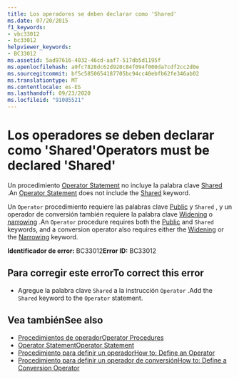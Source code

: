 ```yaml
---
title: Los operadores se deben declarar como 'Shared'
ms.date: 07/20/2015
f1_keywords:
- vbc33012
- bc33012
helpviewer_keywords:
- BC33012
ms.assetid: 5ad97616-4032-46cd-aaf7-517db5d1195f
ms.openlocfilehash: a9fc7828dc62d920c84f094f000da7cdf2cc2d0e
ms.sourcegitcommit: bf5c5850654187705bc94cc40ebfb62fe346ab02
ms.translationtype: MT
ms.contentlocale: es-ES
ms.lasthandoff: 09/23/2020
ms.locfileid: "91085521"
---
```

# <a name="operators-must-be-declared-shared"></a><span data-ttu-id="ca897-102">Los operadores se deben declarar como 'Shared'</span><span class="sxs-lookup"><span data-stu-id="ca897-102">Operators must be declared 'Shared'</span></span>

<span data-ttu-id="ca897-103">Un procedimiento [Operator Statement](../language-reference/statements/operator-statement.md) no incluye la palabra clave [Shared](../language-reference/modifiers/shared.md) .</span><span class="sxs-lookup"><span data-stu-id="ca897-103">An [Operator Statement](../language-reference/statements/operator-statement.md) does not include the [Shared](../language-reference/modifiers/shared.md) keyword.</span></span>  
  
 <span data-ttu-id="ca897-104">Un `Operator` procedimiento requiere las palabras clave [Public](../language-reference/modifiers/public.md) y `Shared` , y un operador de conversión también requiere la palabra clave [Widening](../language-reference/modifiers/widening.md) o [narrowing](../language-reference/modifiers/narrowing.md) .</span><span class="sxs-lookup"><span data-stu-id="ca897-104">An `Operator` procedure requires both the [Public](../language-reference/modifiers/public.md) and `Shared` keywords, and a conversion operator also requires either the [Widening](../language-reference/modifiers/widening.md) or the [Narrowing](../language-reference/modifiers/narrowing.md) keyword.</span></span>  
  
 <span data-ttu-id="ca897-105">**Identificador de error:** BC33012</span><span class="sxs-lookup"><span data-stu-id="ca897-105">**Error ID:** BC33012</span></span>  
  
## <a name="to-correct-this-error"></a><span data-ttu-id="ca897-106">Para corregir este error</span><span class="sxs-lookup"><span data-stu-id="ca897-106">To correct this error</span></span>  
  
- <span data-ttu-id="ca897-107">Agregue la palabra clave `Shared` a la instrucción `Operator` .</span><span class="sxs-lookup"><span data-stu-id="ca897-107">Add the `Shared` keyword to the `Operator` statement.</span></span>  
  
## <a name="see-also"></a><span data-ttu-id="ca897-108">Vea también</span><span class="sxs-lookup"><span data-stu-id="ca897-108">See also</span></span>

- [<span data-ttu-id="ca897-109">Procedimientos de operador</span><span class="sxs-lookup"><span data-stu-id="ca897-109">Operator Procedures</span></span>](../programming-guide/language-features/procedures/operator-procedures.md)
- [<span data-ttu-id="ca897-110">Operator Statement</span><span class="sxs-lookup"><span data-stu-id="ca897-110">Operator Statement</span></span>](../language-reference/statements/operator-statement.md)
- [<span data-ttu-id="ca897-111">Procedimiento para definir un operador</span><span class="sxs-lookup"><span data-stu-id="ca897-111">How to: Define an Operator</span></span>](../programming-guide/language-features/procedures/how-to-define-an-operator.md)
- [<span data-ttu-id="ca897-112">Procedimiento para definir un operador de conversión</span><span class="sxs-lookup"><span data-stu-id="ca897-112">How to: Define a Conversion Operator</span></span>](../programming-guide/language-features/procedures/how-to-define-a-conversion-operator.md)
